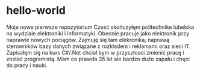 # hello-world
Moje nowe pierwsze repozytorium
Cześć skończyłęm politechnike lubelska na wydziale elektroniki i informatyki. Obecnie pracuje jako elektronik przy naprawie nowych pociągów.
Zajmuję się tam elekronika, naprawą sterowników bazy danych związane z rozkładem i reklamami oraz sieci IT. Zapisałęm się na kurs C#/.Net chciał bym 
w przyszłosci zmienić pracę i zostać programistą. Mam co prawda 35 lat ale bardzo dużo zapału i chęci do pracy i nauki.
